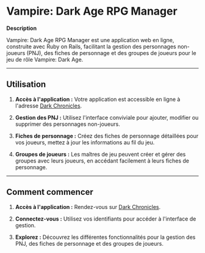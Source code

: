 # Vampire: Dark Age RPG Manager

**Description**

Vampire: Dark Age RPG Manager est une application web en ligne, construite avec Ruby on Rails, facilitant la gestion des personnages non-joueurs (PNJ), des fiches de personnage et des groupes de joueurs pour le jeu de rôle Vampire: Dark Age.

---

## Utilisation

1. **Accès à l'application :** Votre application est accessible en ligne à l'adresse [Dark Chronicles](https://www.darkchronicles.online/).

2. **Gestion des PNJ :** Utilisez l'interface conviviale pour ajouter, modifier ou supprimer des personnages non-joueurs.

3. **Fiches de personnage :** Créez des fiches de personnage détaillées pour vos joueurs, mettez à jour les informations au fil du jeu.

4. **Groupes de joueurs :** Les maîtres de jeu peuvent créer et gérer des groupes avec leurs joueurs, en accédant facilement à leurs fiches de personnage.

---

## Comment commencer

1. **Accès à l'application :** Rendez-vous sur [Dark Chronicles](https://www.darkchronicles.online/).

2. **Connectez-vous :** Utilisez vos identifiants pour accéder à l'interface de gestion.

3. **Explorez :** Découvrez les différentes fonctionnalités pour la gestion des PNJ, des fiches de personnage et des groupes de joueurs.

